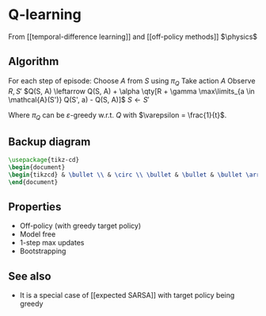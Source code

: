 # Q-learning
From [[temporal-difference learning]] and [[off-policy methods]]
$\physics$
## Algorithm
For each step of episode:
	Choose $A$ from $S$ using $\pi_{Q}$
	Take action $A$
	Observe $R, S'$
	$Q(S, A) \leftarrow Q(S, A) + \alpha \qty[R + \gamma \max\limits_{a \in \mathcal{A}(S')} Q(S', a) - Q(S, A)]$
	$S \leftarrow S'$

Where $\pi_{Q}$ can be $\varepsilon$-greedy w.r.t. $Q$ with $\varepsilon = \frac{1}{t}$.

## Backup diagram
```tikz
\usepackage{tikz-cd}
\begin{document}
\begin{tikzcd} & \bullet \\ & \circ \\ \bullet & \bullet & \bullet \arrow[from=1-2, to=2-2] \arrow[""{name=0, anchor=center, inner sep=0}, from=2-2, to=3-1] \arrow[""{name=1, anchor=center, inner sep=0}, from=2-2, to=3-2] \arrow[""{name=2, anchor=center, inner sep=0}, from=2-2, to=3-3] \arrow[shorten <=3pt, shorten >=3pt, Rightarrow, no head, from=1, to=2] \arrow[shorten <=3pt, shorten >=3pt, Rightarrow, no head, from=0, to=1] \end{tikzcd}
\end{document}
```

## Properties
- Off-policy (with greedy target policy)
- Model free
- $1$-step max updates
- Bootstrapping

## See also
- It is a special case of [[expected SARSA]] with target policy being greedy